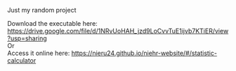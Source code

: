 Just my random project

Download the executable here: https://drive.google.com/file/d/1NRvUoHAH_jzd9LoCvvTuE1ijvb7KTiER/view?usp=sharing                                                                                 
Or                                                                                                   
Access it online here: https://nieru24.github.io/niehr-website/#/statistic-calculator
